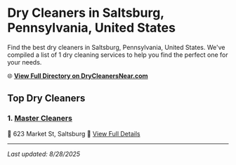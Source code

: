 # Dry Cleaners in Saltsburg, Pennsylvania, United States

Find the best dry cleaners in Saltsburg, Pennsylvania, United States. We've compiled a list of 1 dry cleaning services to help you find the perfect one for your needs.

🌐 **[View Full Directory on DryCleanersNear.com](https://drycleanersnear.com/city/US/Pennsylvania/Saltsburg)**

## Top Dry Cleaners

### 1. [Master Cleaners](https://drycleanersnear.com/dryCleaner/686735b1bb1702f4ee39b15b/master-cleaners)
📍 623 Market St, Saltsburg
🔗 [View Full Details](https://drycleanersnear.com/dryCleaner/686735b1bb1702f4ee39b15b/master-cleaners)


---

*Last updated: 8/28/2025*
